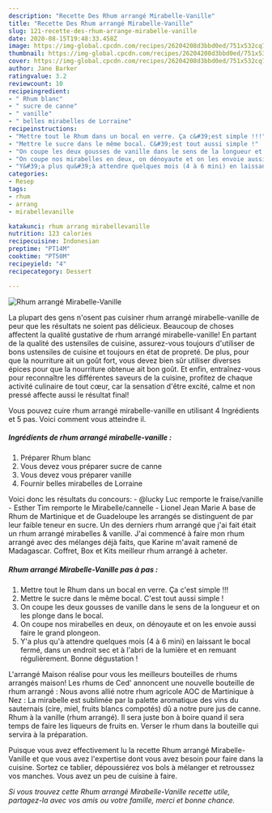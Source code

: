 ```yaml
---
description: "Recette Des Rhum arrangé Mirabelle-Vanille"
title: "Recette Des Rhum arrangé Mirabelle-Vanille"
slug: 121-recette-des-rhum-arrange-mirabelle-vanille
date: 2020-08-15T19:48:33.458Z
image: https://img-global.cpcdn.com/recipes/26204208d3bbd0ed/751x532cq70/rhum-arrange-mirabelle-vanille-photo-principale-de-la-recette.jpg
thumbnail: https://img-global.cpcdn.com/recipes/26204208d3bbd0ed/751x532cq70/rhum-arrange-mirabelle-vanille-photo-principale-de-la-recette.jpg
cover: https://img-global.cpcdn.com/recipes/26204208d3bbd0ed/751x532cq70/rhum-arrange-mirabelle-vanille-photo-principale-de-la-recette.jpg
author: Jane Barker
ratingvalue: 3.2
reviewcount: 10
recipeingredient:
- " Rhum blanc"
- " sucre de canne"
- " vanille"
- " belles mirabelles de Lorraine"
recipeinstructions:
- "Mettre tout le Rhum dans un bocal en verre. Ça c&#39;est simple !!!"
- "Mettre le sucre dans le même bocal. C&#39;est tout aussi simple !"
- "On coupe les deux gousses de vanille dans le sens de la longueur et on les plonge dans le bocal."
- "On coupe nos mirabelles en deux, on dénoyaute et on les envoie aussi faire le grand plongeon."
- "Y&#39;a plus qu&#39;à attendre quelques mois (4 à 6 mini) en laissant le bocal fermé, dans un endroit sec et à l&#39;abri de la lumière et en remuant régulièrement. Bonne dégustation !"
categories:
- Resep
tags:
- rhum
- arrang
- mirabellevanille

katakunci: rhum arrang mirabellevanille 
nutrition: 123 calories
recipecuisine: Indonesian
preptime: "PT14M"
cooktime: "PT50M"
recipeyield: "4"
recipecategory: Dessert

---
```



![Rhum arrangé Mirabelle-Vanille](https://img-global.cpcdn.com/recipes/26204208d3bbd0ed/751x532cq70/rhum-arrange-mirabelle-vanille-photo-principale-de-la-recette.jpg)

La plupart des gens n'osent pas cuisiner rhum arrangé mirabelle-vanille de peur que les résultats ne soient pas délicieux. Beaucoup de choses affectent la qualité gustative de rhum arrangé mirabelle-vanille! En partant de la qualité des ustensiles de cuisine, assurez-vous toujours d'utiliser de bons ustensiles de cuisine et toujours en état de propreté. De plus, pour que la nourriture ait un goût fort, vous devez bien sûr utiliser diverses épices pour que la nourriture obtenue ait bon goût. Et enfin, entraînez-vous pour reconnaître les différentes saveurs de la cuisine, profitez de chaque activité culinaire de tout cœur, car la sensation d'être excité, calme et non pressé affecte aussi le résultat final!

<!--inarticleads1-->

Vous pouvez cuire rhum arrangé mirabelle-vanille en utilisant 4 Ingrédients et 5 pas. Voici comment vous atteindre il.

##### Ingrédients de rhum arrangé mirabelle-vanille :

1. Préparer  Rhum blanc
1. Vous devez vous préparer  sucre de canne
1. Vous devez vous préparer  vanille
1. Fournir  belles mirabelles de Lorraine


Voici donc les résultats du concours: - @lucky Luc remporte le fraise/vanille - Esther Tim remporte le Mirabelle/cannelle - Lionel Jean Marie A base de Rhum de Martinique et de Guadeloupe les arrangés se distinguent de par leur faible teneur en sucre. Un des derniers rhum arrangé que j&#39;ai fait était un rhum arrangé mirabelles &amp; vanille. J&#39;ai commencé à faire mon rhum arrangé avec des mélanges déjà faits, que Karine m&#39;avait ramené de Madagascar. Coffret, Box et Kits meilleur rhum arrangé à acheter. 

<!--inarticleads2-->

##### Rhum arrangé Mirabelle-Vanille pas à pas :

1. Mettre tout le Rhum dans un bocal en verre. Ça c&#39;est simple !!!
1. Mettre le sucre dans le même bocal. C&#39;est tout aussi simple !
1. On coupe les deux gousses de vanille dans le sens de la longueur et on les plonge dans le bocal.
1. On coupe nos mirabelles en deux, on dénoyaute et on les envoie aussi faire le grand plongeon.
1. Y&#39;a plus qu&#39;à attendre quelques mois (4 à 6 mini) en laissant le bocal fermé, dans un endroit sec et à l&#39;abri de la lumière et en remuant régulièrement. Bonne dégustation !


L&#39;arrangé Maison réalise pour vous les meilleurs bouteilles de rhums arrangés maison! Les rhums de Ced&#39; annoncent une nouvelle bouteille de rhum arrangé : Nous avons allié notre rhum agricole AOC de Martinique à Nez : La mirabelle est sublimée par la palette aromatique des vins du sauternais (cire, miel, fruits blancs compotés) dû a notre pure jus de canne. Rhum à la vanille (rhum arrangé). Il sera juste bon à boire quand il sera temps de faire les liqueurs de fruits en. Verser le rhum dans la bouteille qui servira à la préparation. 

<!--inarticleads1-->

<p>
Puisque vous avez effectivement lu la recette Rhum arrangé Mirabelle-Vanille et que vous avez l'expertise dont vous avez besoin pour faire dans la cuisine. Sortez ce tablier, dépoussiérez vos bols à mélanger et retroussez vos manches. Vous avez un peu de cuisine à faire.
</p>

<p>
<i>Si vous trouvez cette Rhum arrangé Mirabelle-Vanille recette utile, partagez-la avec vos amis ou votre famille, merci et bonne chance.</i>
</p>
